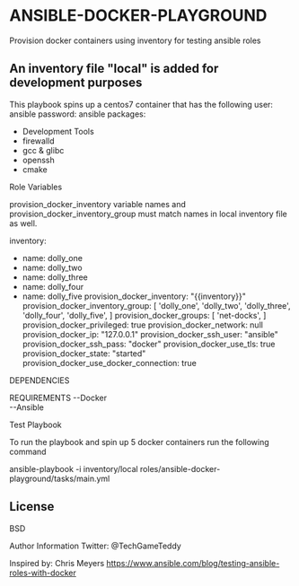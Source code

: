 ANSIBLE-DOCKER-PLAYGROUND
=========

 Provision docker containers using inventory for testing ansible roles

 An inventory file "local" is added for development purposes
------------
This playbook spins up a centos7 container that has the following
user: ansible
password: ansible
packages:
  - Development Tools
  - firewalld
  - gcc & glibc
  - openssh
  - cmake



Role Variables

 provision_docker_inventory variable names and provision_docker_inventory_group
 must match names in local inventory file as well.

 inventory:
 - name: dolly_one
 - name: dolly_two
 - name: dolly_three
 - name: dolly_four
 - name: dolly_five
 provision_docker_inventory: "{{inventory}}"
 provision_docker_inventory_group: [ 'dolly_one', 'dolly_two', 'dolly_three', 'dolly_four', 'dolly_five', ]
 provision_docker_groups: [ 'net-docks', ]
 provision_docker_privileged: true
 provision_docker_network: null
 provision_docker_ip: "127.0.0.1"
 provision_docker_ssh_user: "ansible"
 provision_docker_ssh_pass: "docker"
 provision_docker_use_tls: true
 provision_docker_state: "started"
 provision_docker_use_docker_connection: true


DEPENDENCIES

REQUIREMENTS
--Docker   
--Ansible


Test Playbook

To run the playbook and spin up 5 docker containers
run the following command

 ansible-playbook -i inventory/local roles/ansible-docker-playground/tasks/main.yml


License
---
BSD

Author Information
 Twitter: @TechGameTeddy

 Inspired by: Chris Meyers
 https://www.ansible.com/blog/testing-ansible-roles-with-docker
